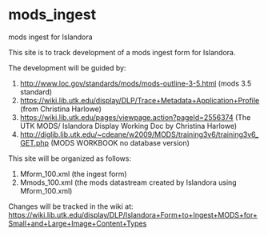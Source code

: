 # mods_ingest
mods ingest for Islandora 

This site is to track development of a mods ingest form for Islandora.

The development will be guided by:
 1.  http://www.loc.gov/standards/mods/mods-outline-3-5.html (mods 3.5 standard)
 2.  https://wiki.lib.utk.edu/display/DLP/Trace+Metadata+Application+Profile (from Christina Harlowe)
 3. https://wiki.lib.utk.edu/pages/viewpage.action?pageId=2556374 (The UTK MODS/
Islandora Display Working Doc by Christina Harlowe)
 4.  http://diglib.lib.utk.edu/~cdeane/w2009/MODS/training3v6/training3v6_GET.php (MODS WORKBOOK no database version)

This site will be organized as follows:

  1. Mform_100.xml (the ingest form)
  2. Mmods_100.xml (the mods datastream created by Islandora using Mform_100.xml)

Changes will be tracked in the wiki at:
https://wiki.lib.utk.edu/display/DLP/Islandora+Form+to+Ingest+MODS+for+Small+and+Large+Image+Content+Types
